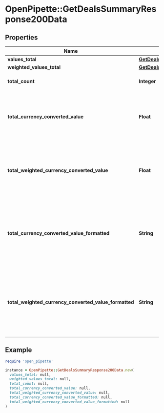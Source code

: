 # OpenPipette::GetDealsSummaryResponse200Data

## Properties

| Name | Type | Description | Notes |
| ---- | ---- | ----------- | ----- |
| **values_total** | [**GetDealsSummaryResponse200DataValuesTotal**](GetDealsSummaryResponse200DataValuesTotal.md) |  | [optional] |
| **weighted_values_total** | [**GetDealsSummaryResponse200DataWeightedValuesTotal**](GetDealsSummaryResponse200DataWeightedValuesTotal.md) |  | [optional] |
| **total_count** | **Integer** | The total number of deals | [optional] |
| **total_currency_converted_value** | **Float** | The total value of deals converted into the company default currency | [optional] |
| **total_weighted_currency_converted_value** | **Float** | The total weighted value of deals converted into the company default currency | [optional] |
| **total_currency_converted_value_formatted** | **String** | The total converted value of deals formatted with the company default currency. E.g. US$5,100.96 | [optional] |
| **total_weighted_currency_converted_value_formatted** | **String** | The total weighted value of deals formatted with the company default currency. E.g. US$5,100.96 | [optional] |

## Example

```ruby
require 'open_pipette'

instance = OpenPipette::GetDealsSummaryResponse200Data.new(
  values_total: null,
  weighted_values_total: null,
  total_count: null,
  total_currency_converted_value: null,
  total_weighted_currency_converted_value: null,
  total_currency_converted_value_formatted: null,
  total_weighted_currency_converted_value_formatted: null
)
```

